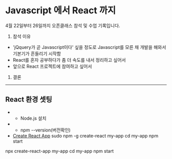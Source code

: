 # Javascript 에서 React 까지
4월 22일부터 26일까지 오픈클래스 참석 및 수업 기록입니다.
1. 참석 이유
  - 'jQquery가 곧 Javascript이다' 싶을 정도로 Javascript를 모른 채 개발을 해와서 기본기가 흔들리기 시작함
  - React를 혼자 공부하다가 좀 더 속도를 내서 정리하고 싶어서
  - 앞으로 React 프로젝트에 참여하고 싶어서
1. 결론

***
## React 환경 셋팅
- - Node.js 설치
- - npm --version(버전확인)
- [Create React App](https://reactjs.org/docs/create-a-new-react-app.html)
sudo npm -g create-react my-app
cd my-app
npm start

npx create-react-app my-app
cd my-app
npm start
